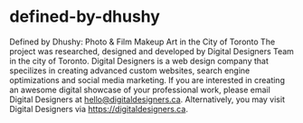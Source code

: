 # defined-by-dhushy
Defined by Dhushy: Photo &amp; Film Makeup Art in the City of Toronto
The project was researched, designed and developed by Digital Designers Team in the city of Toronto. 
Digital Designers is a web design company that specilizes in creating advanced custom websites, search engine optimizations and social media marketing. 
If you are interested in creating an awesome digital showcase of your professional work, please email Digital Designers at hello@digitaldesigners.ca. 
Alternatively, you may visit Digital Designers via https://digitaldesigners.ca.

